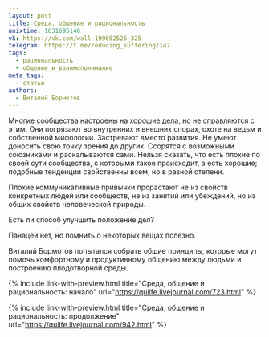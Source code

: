 ```yaml
---
layout: post
title: Среда, общение и рациональность
unixtime: 1631695140
vk: https://vk.com/wall-199052526_325
telegram: https://t.me/reducing_suffering/147
tags:
  - рациональность
  - общение_и_взаимопонимание
meta_tags:
  - статьи
authors:
  - Виталий Бормотов
---
```

Многие сообщества настроены на хорошие дела, но не справляются с этим. Они погрязают во внутренних и внешних спорах, охоте на ведьм и собственной мифологии. Застревают вместо развития. Не умеют доносить свою точку зрения до других. Ссорятся с возможными союзниками и раскалываются сами. Нельзя сказать, что есть плохие по своей сути сообщества, с которыми такое происходит, а есть хорошие; подобные тенденции свойственны всем, но в разной степени.

Плохие коммуникативные привычки прорастают не из свойств конкретных людей или сообществ, не из занятий или убеждений, но из общих свойств человеческой природы.

Есть ли способ улучшить положение дел?

Панацеи нет, но помнить о некоторых вещах полезно.

Виталий Бормотов попытался собрать общие принципы, которые могут помочь комфортному и продуктивному общению между людьми и построению плодотворной среды.

{% include link-with-preview.html title="Среда, общение и рациональность: начало" url="https://quilfe.livejournal.com/723.html" %}

{% include link-with-preview.html title="Среда, общение и рациональность: продолжение" url="https://quilfe.livejournal.com/942.html" %}